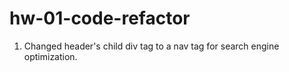 # hw-01-code-refactor
1. Changed header's child div tag to a nav tag for search engine optimization.
